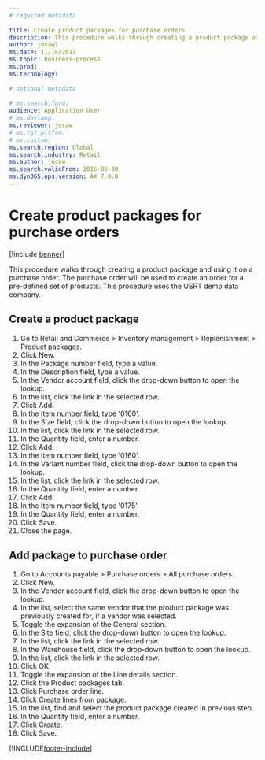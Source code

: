 ```yaml
--- 
# required metadata 
 
title: Create product packages for purchase orders
description: This procedure walks through creating a product package and using it on a purchase order. 
author: josaw1
ms.date: 11/14/2017
ms.topic: business-process 
ms.prod:  
ms.technology:  
 
# optional metadata 
 
# ms.search.form:   
audience: Application User 
# ms.devlang:  
ms.reviewer: josaw
# ms.tgt_pltfrm:  
# ms.custom:  
ms.search.region: Global
ms.search.industry: Retail
ms.author: josaw
ms.search.validFrom: 2016-06-30 
ms.dyn365.ops.version: AX 7.0.0 
---
```

# Create product packages for purchase orders

[!include [banner](../includes/banner.md)]

This procedure walks through creating a product package and using it on a purchase order. The purchase order will be used to create an order for a pre-defined set of products. This procedure uses the USRT demo data company.


## Create a product package
1. Go to Retail and Commerce > Inventory management > Replenishment > Product packages.
2. Click New.
3. In the Package number field, type a value.
4. In the Description field, type a value.
5. In the Vendor account field, click the drop-down button to open the lookup.
6. In the list, click the link in the selected row.
7. Click Add.
8. In the Item number field, type '0160'.
9. In the Size field, click the drop-down button to open the lookup.
10. In the list, click the link in the selected row.
11. In the Quantity field, enter a number.
12. Click Add.
13. In the Item number field, type '0160'.
14. In the Variant number field, click the drop-down button to open the lookup.
15. In the list, click the link in the selected row.
16. In the Quantity field, enter a number.
17. Click Add.
18. In the Item number field, type '0175'.
19. In the Quantity field, enter a number.
20. Click Save.
21. Close the page.

## Add package to purchase order
1. Go to Accounts payable > Purchase orders > All purchase orders.
2. Click New.
3. In the Vendor account field, click the drop-down button to open the lookup.
4. In the list, select the same vendor that the product package was previously created for, if a vendor was selected.
5. Toggle the expansion of the General section.
6. In the Site field, click the drop-down button to open the lookup.
7. In the list, click the link in the selected row.
8. In the Warehouse field, click the drop-down button to open the lookup.
9. In the list, click the link in the selected row.
10. Click OK.
11. Toggle the expansion of the Line details section.
12. Click the Product packages tab.
13. Click Purchase order line.
14. Click Create lines from package.
15. In the list, find and select the product package created in previous step.
16. In the Quantity field, enter a number.
17. Click Create.
18. Click Save.



[!INCLUDE[footer-include](../../includes/footer-banner.md)]